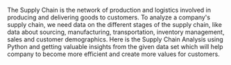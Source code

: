 The Supply Chain is the network of production and logistics involved in producing and delivering goods to customers.
To analyze a company's supply chain, we need data on the different stages of the supply chain, like data about sourcing, manufacturing, transportation, inventory management, sales and customer demographics.
Here is the Supply Chain Analysis using Python and getting valuable insights from the given data set which will help company to become more efficient and create more values for customers.
